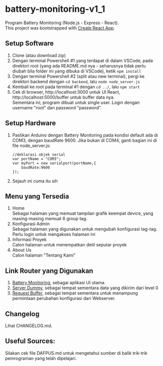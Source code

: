 # battery-monitoring-v1_1
Program Battery Monitoring (Node.js - Express - React). <br />
This project was bootstrapped with [Create React App](https://github.com/facebook/create-react-app).

## Setup Software
1. Clone (atau download zip)
2. Dengan terminal Powershell #1 yang terdapat di dalam VSCode, pada direktori root (yang ada README.md nya - seharusnya tidak perlu diubah bila folder ini yang dibuka di VSCode), ketik ```npm install```
3. Dengan terminal Powershell #2 (split atau new terminal), pergi ke direktori backend dengan ```cd backend```, lalu ```node node_server.js```
4. Kembali ke root pada terminal #1 dengan ```cd ../```, lalu ```npm start```
5. Cek di browser, http://localhost:3000 untuk UI React, http://localhost:5000/buffer untuk buffer data nya.<br />
    Sementara ini, program dibuat untuk single user. Login dengan username "root" dan password "password".

## Setup Hardware
1. Pastikan Arduino dengan Battery Monitoring pada kondisi default ada di COM3, dengan baudRate 9600. Jika bukan di COM4, ganti bagian ini di file node_server.js:
    ```
    //deklarasi objek serial
    var portName = "COM3";
    var myPort = new serialport(portName,{
        baudRate:9600
    });
    ```
2. Sejauh ini cuma itu sih

## Menu yang Tersedia
1. Home <br /> Sebagai halaman yang memuat tampilan grafik keempat device, yang masing-masing memuat 8 group tag.
2. Konfigurasi Admin <br /> Sebagai halaman yang digunakan untuk mengubah konfigurasi tag-tag. Perlu login untuk mengakses halaman ini
3. Informasi Proyek <br /> Calon halaman untuk menempatkan detil seputar proyek
4. About Us <br /> Calon halaman "Tentang Kami"

## Link Router yang Digunakan
1. [Battery Monitoring](http://localhost:3000), sebagai aplikasi UI utama.
2. [Server Dummy](http://localhost:5000/api/buffer), sebagai tempat sementara data yang dikirim dari level 0
3. [Request Buffer](http://localhost:5000/api/request), sebagai tempat sementara untuk menampung permintaan perubahan konfigurasi dari Webserver.

## Changelog
Lihat CHANGELOG.md.

## Useful Sources: 
Silakan cek file DAFPUS.md untuk mengetahui sumber di balik trik-trik pemrograman yang telah dipelajari.